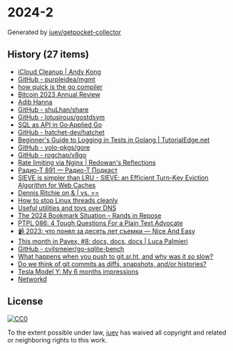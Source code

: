 # 2024-2

Generated by [juev/getpocket-collector](https://github.com/juev/getpocket-collector)

## History (27 items)

- [iCloud Cleanup | Andy Kong](https://andykong.org/blog/icloudconfusion)
- [GitHub - purpleidea/mgmt](https://github.com/purpleidea/mgmt)
- [how quick is the go compiler](https://flak.tedunangst.com/post/how-fast-is-the-go-compiler)
- [Bitcoin 2023 Annual Review](https://blog.lopp.net/bitcoin-2023-annual-review/)
- [Adib Hanna](https://profile.adibhanna.com)
- [GitHub - shuLhan/share](https://github.com/shuLhan/share)
- [GitHub - lotusirous/gostdsym](https://github.com/lotusirous/gostdsym)
- [SQL as API in Go·Applied Go](https://appliedgo.net/sqlasapi/)
- [GitHub - hatchet-dev/hatchet](https://github.com/hatchet-dev/hatchet)
- [Beginner's Guide to Logging in Tests in Golang | TutorialEdge.net](https://tutorialedge.net/golang/intro-to-logging-in-tests-golang/)
- [GitHub - yolo-pkgs/gore](https://github.com/yolo-pkgs/gore)
- [GitHub - rogchap/v8go](https://github.com/rogchap/v8go)
- [Rate limiting via Nginx | Redowan's Reflections](https://rednafi.com/go/rate_limiting_via_nginx/)
- [Радио-Т 891 — Радио-Т Подкаст](https://radio-t.com/p/2024/01/06/podcast-891/)
- [SIEVE is simpler than LRU - SIEVE: an Efficient Turn-Key Eviction Algorithm for Web Caches](https://cachemon.github.io/SIEVE-website/blog/2023/12/17/sieve-is-simpler-than-lru/)
- [Dennis Ritchie on & | vs. ==](https://www.lysator.liu.se/c/dmr-on-or.html)
- [How to stop Linux threads cleanly](https://mazzo.li/posts/stopping-linux-threads.html)
- [Useful utilities and toys over DNS](https://www.dns.toys/)
- [The 2024 Bookmark Situation – Rands in Repose](https://randsinrepose.com/archives/the-2024-bookmark-situation/)
- [PTPL 086: 4 Tough Questions For a Plain Text Advocate](https://blog.plaintextpaperless.com/p/ptpl086-tough-questions-for-plain-text-advocates)
- [📹 2023: что понял за десять лет съемки — Nice And Easy](https://www.niceandeasy.me/daily/2023)
- [This month in Pavex, #8: docs, docs, docs | Luca Palmieri](https://www.lpalmieri.com/posts/this-month-in-pavex-08/)
- [GitHub - cvilsmeier/go-sqlite-bench](https://github.com/cvilsmeier/go-sqlite-bench)
- [What happens when you push to git.sr.ht, and why was it so slow?](https://sourcehut.org/blog/2019-11-22-what-happens-on-git-push)
- [Do we think of git commits as diffs, snapshots, and/or histories?](https://jvns.ca/blog/2024/01/05/do-we-think-of-git-commits-as-diffs--snapshots--or-histories/)
- [Tesla Model Y: My 6 months impressions](https://arslan.io/2024/01/08/tesla-model-y-my-6-months-impressions/)
- [Networkd](https://networkd.eu)

## License

[![CC0](https://mirrors.creativecommons.org/presskit/buttons/88x31/svg/cc-zero.svg)](https://creativecommons.org/publicdomain/zero/1.0/)

To the extent possible under law, [juev](https://github.com/juev) has waived all copyright and related or neighboring rights to this work.
